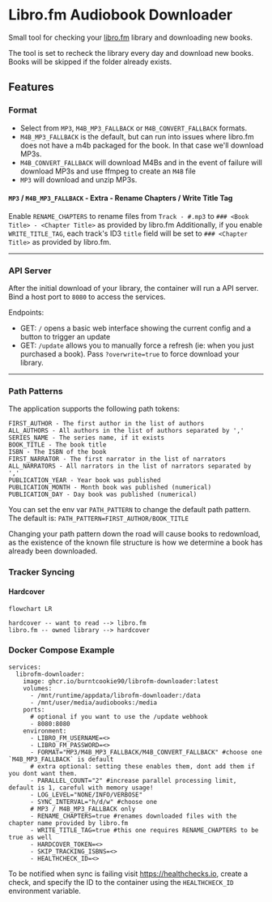 # Libro.fm Audiobook Downloader

Small tool for checking your [libro.fm](https://libro.fm) library and downloading new books.

The tool is set to recheck the library every day and download new books. Books will be skipped if the folder already exists.

## Features

### Format
- Select from `MP3`, `M4B_MP3_FALLBACK` or `M4B_CONVERT_FALLBACK` formats. 
- `M4B_MP3_FALLBACK` is the default, but can run into issues where libro.fm does not have a m4b packaged for the book. In that case we'll download MP3s.
- `M4B_CONVERT_FALLBACK` will download M4Bs and in the event of failure will download  MP3s and use ffmpeg to create an `M4B` file
- `MP3` will download and unzip MP3s.


#### `MP3` / `M4B_MP3_FALLBACK` - Extra - Rename Chapters / Write Title Tag

Enable `RENAME_CHAPTERS` to rename files from `Track - #.mp3` to `### <Book Title> - <Chapter Title>` as provided by libro.fm
Additionally, if you enable `WRITE_TITLE_TAG`, each track's ID3 `title` field will be set to `### <Chapter Title>` as provided by libro.fm.

----

### API Server
After the initial download of your library, the container will run a API server.
Bind a host port to `8080` to access the services.

Endpoints:
- GET: `/` opens a basic web interface showing the current config and a button to trigger an update
- GET: `/update` allows you to manually force a refresh (ie: when you just purchased a book). Pass `?overwrite=true` to force download your library.


----

### Path Patterns
The application supports the following path tokens:
```
FIRST_AUTHOR - The first author in the list of authors
ALL_AUTHORS - All authors in the list of authors separated by ','
SERIES_NAME - The series name, if it exists
BOOK_TITLE - The book title
ISBN - The ISBN of the book
FIRST_NARRATOR - The first narrator in the list of narrators
ALL_NARRATORS - All narrators in the list of narrators separated by ','
PUBLICATION_YEAR - Year book was published
PUBLICATION_MONTH - Month book was published (numerical)
PUBLICATION_DAY - Day book was published (numerical)
```

You can set the env var `PATH_PATTERN` to change the default path pattern. The default is:
`PATH_PATTERN=FIRST_AUTHOR/BOOK_TITLE`

Changing your path pattern down the road will cause books to redownload, as the existence of the known file structure is how we determine a book has already been downloaded.

### Tracker Syncing

#### Hardcover

```mermaid
flowchart LR

hardcover -- want to read --> libro.fm
libro.fm -- owned library --> hardcover
```

### Docker Compose Example
```
services:
  librofm-downloader:
    image: ghcr.io/burntcookie90/librofm-downloader:latest
    volumes:
      - /mnt/runtime/appdata/librofm-downloader:/data
      - /mnt/user/media/audiobooks:/media
    ports:
      # optional if you want to use the /update webhook
      - 8080:8080 
    environment:
      - LIBRO_FM_USERNAME=<>
      - LIBRO_FM_PASSWORD=<>
      - FORMAT="MP3/M4B_MP3_FALLBACK/M4B_CONVERT_FALLBACK" #choose one `M4B_MP3_FALLBACK` is default
      # extra optional: setting these enables them, dont add them if you dont want them.
      - PARALLEL_COUNT="2" #increase parallel processing limit, default is 1, careful with memory usage!
      - LOG_LEVEL="NONE/INFO/VERBOSE"
      - SYNC_INTERVAL="h/d/w" #choose one
      # MP3 / M4B_MP3_FALLBACK only
      - RENAME_CHAPTERS=true #renames downloaded files with the chapter name provided by libro.fm
      - WRITE_TITLE_TAG=true #this one requires RENAME_CHAPTERS to be true as well
      - HARDCOVER_TOKEN=<>
      - SKIP_TRACKING_ISBNS=<>
      - HEALTHCHECK_ID=<>
```

To be notified when sync is failing visit https://healthchecks.io, create a check, and specify
the ID to the container using the `HEALTHCHECK_ID` environment variable.
